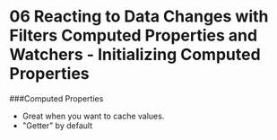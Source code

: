 # 06 Reacting to Data Changes with Filters Computed Properties and Watchers - Initializing Computed Properties

###Computed Properties

- Great when you want to cache values.
- "Getter" by default